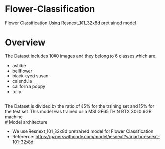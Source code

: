 # Flower-Classification
Flower Classification Using Resnext_101_32x8d pretrained model

# Overview
The Dataset includes 1000 images and they belong to 6 classes which are:
- astilbe
- bellflower
- black-eyed susan
- calendula
- california poppy 
- tulip
<br />
The Dataset is divided by the ratio of 85% for the training set and 15% for the test set. This model was trained on a MSI GF65 THIN RTX 3060 6GB machine
<br />
# Model architecture

- We use Resnext_101_32x8d pretrained model for Flower Classification
- Reference: https://paperswithcode.com/model/resnext?variant=resnext-101-32x8d
